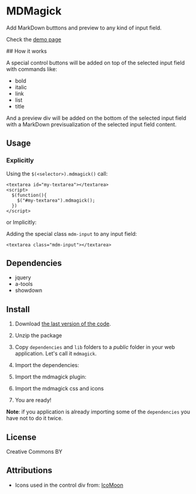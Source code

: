 # MDMagick

Add MarkDown butttons and preview to any kind of input field.

Check the [demo page](http://fguillen.github.com/MDMagick)

## How it works

A special control buttons will be added on top of the selected input field with commands like:

* bold
* italic
* link
* list
* title

And a preview div will be added on the bottom of the selected input field with a MarkDown previsualization of the selected input field content.

## Usage

### Explicitly

Using the `$(<selector>).mdmagick()` call:

    <textarea id="my-textarea"></textarea>
    <script>
      $(function(){
        $("#my-textarea").mdmagick();
      })
    </script>

or Implicitly:

Adding the special class `mdm-input` to any input field:

    <textarea class="mdm-input"></textarea>

## Dependencies

* jquery
* a-tools
* showdown

## Install

1. Download [the last version of the code](https://github.com/fguillen/MDMagick/zipball/master).
2. Unzip the package
3. Copy `dependencies` and `lib` folders to a _public_ folder in your web application. Let's call it `mdmagick`.
4. Import the dependencies:

    <script src="./mdmagick/dependencies/jquery.js" type="text/javascript" charset="utf-8"></script>
    <script src="./mdmagick/dependencies/a-tools.js" type="text/javascript" charset="utf-8"></script>
    <script src="./mdmagick/dependencies/showdown.js" type="text/javascript" charset="utf-8"></script>

5. Import the mdmagick plugin:

    <script src="./mdmagick/lib/mdmagick.js" type="text/javascript" charset="utf-8"></script>

6. Import the mdmagick css and icons

  <link rel="stylesheet" href="./mdmagick/lib/assets/mdmagick.css" ></style>
  <link rel="stylesheet" href="./mdmagick/lib/assets/icon_font/style.css" />
  <!--[if lte IE 7]><script src="./mdmagick/lib/assets/icon_font/lte-ie7.js"></script><![endif]-->

7. You are ready!

**Note**: if you application is already importing some of the `dependencies` you have not to do it twice.

## License

Creative Commons BY

## Attributions

* Icons used in the control div from: [IcoMoon](http://keyamoon.com/icomoon/#toHome)